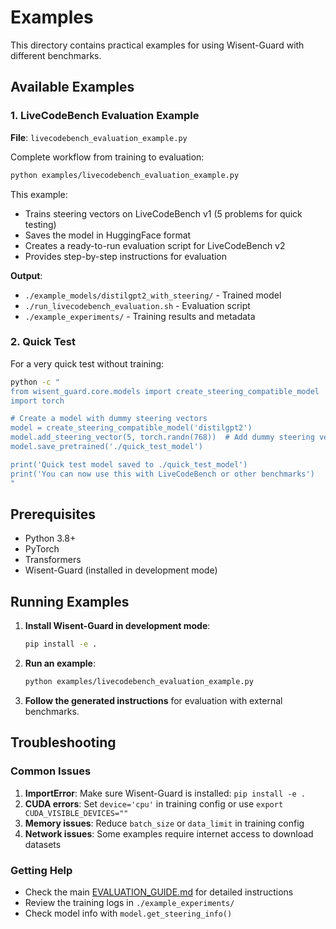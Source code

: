 # Examples

This directory contains practical examples for using Wisent-Guard with different benchmarks.

## Available Examples

### 1. LiveCodeBench Evaluation Example

**File**: `livecodebench_evaluation_example.py`

Complete workflow from training to evaluation:

```bash
python examples/livecodebench_evaluation_example.py
```

This example:
- Trains steering vectors on LiveCodeBench v1 (5 problems for quick testing)
- Saves the model in HuggingFace format
- Creates a ready-to-run evaluation script for LiveCodeBench v2
- Provides step-by-step instructions for evaluation

**Output**:
- `./example_models/distilgpt2_with_steering/` - Trained model
- `./run_livecodebench_evaluation.sh` - Evaluation script
- `./example_experiments/` - Training results and metadata

### 2. Quick Test

For a very quick test without training:

```bash
python -c "
from wisent_guard.core.models import create_steering_compatible_model
import torch

# Create a model with dummy steering vectors
model = create_steering_compatible_model('distilgpt2')
model.add_steering_vector(5, torch.randn(768))  # Add dummy steering vector
model.save_pretrained('./quick_test_model')

print('Quick test model saved to ./quick_test_model')
print('You can now use this with LiveCodeBench or other benchmarks')
"
```

## Prerequisites

- Python 3.8+
- PyTorch
- Transformers
- Wisent-Guard (installed in development mode)

## Running Examples

1. **Install Wisent-Guard in development mode**:
   ```bash
   pip install -e .
   ```

2. **Run an example**:
   ```bash
   python examples/livecodebench_evaluation_example.py
   ```

3. **Follow the generated instructions** for evaluation with external benchmarks.

## Troubleshooting

### Common Issues

1. **ImportError**: Make sure Wisent-Guard is installed: `pip install -e .`
2. **CUDA errors**: Set `device='cpu'` in training config or use `export CUDA_VISIBLE_DEVICES=""`
3. **Memory issues**: Reduce `batch_size` or `data_limit` in training config
4. **Network issues**: Some examples require internet access to download datasets

### Getting Help

- Check the main [EVALUATION_GUIDE.md](../EVALUATION_GUIDE.md) for detailed instructions
- Review the training logs in `./example_experiments/`
- Check model info with `model.get_steering_info()`